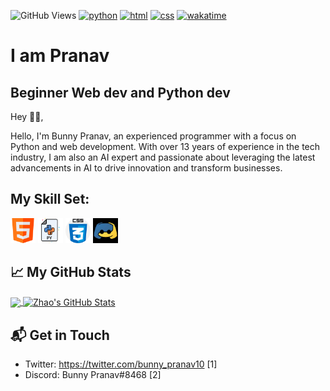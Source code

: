 ![GitHub Views](https://komarev.com/ghpvc/?username=traliotube&color=FAC151&style=for-the-badge)
[![python](https://img.shields.io/badge/Python-Beginner-blue?logo=python&style=for-the-badge)](https://github.com/traliotube)
[![html](https://img.shields.io/badge/HTML-Intermediate-blue?logo=html5&style=for-the-badge)](https://github.com/traliotube)
[![css](https://img.shields.io/badge/CSS-Intermediate-blue?logo=css3&style=for-the-badge)](https://github.com/traliotube)
[![wakatime](https://wakatime.com/badge/user/6f264882-b68d-458b-a878-91a6ffe199df.svg?style=for-the-badge)](https://github.com/traliotube)
# I am Pranav
## Beginner Web dev and Python dev

Hey 👋🏻,


Hello, I'm Bunny Pranav, an experienced programmer with a focus on Python and web development. With over 13 years of experience in the tech industry, I am also an AI expert and passionate about leveraging the latest advancements in AI to drive innovation and transform businesses.


## My Skill Set:

<p align="left">
<img src="/assets/html.png" height="auto" width="40">
  
<img src="/assets/python.svg" height="auto" width="40">

<img src="/assets/css.png" height="auto" width="40">

<img src="/assets/dpy.png" height="auto" width="40">


</p>

## &#x1f4c8; My GitHub Stats

<a href="https://github.com/traliotube">
  <img align="center" src="https://github-readme-stats.vercel.app/api/top-langs/?username=traliotube&hide=PHP&title_color=ffffff&text_color=c9cacc&icon_color=2bbc8a&bg_color=1d1f21" />
</a>

<a href="https://github.com/traliotube">
  <img align="center" src="https://github-readme-stats.vercel.app/api?username=traliotube&show_icons=true&line_height=27&count_private=true&title_color=ffffff&text_color=c9cacc&icon_color=2bbc8a&bg_color=1d1f21" alt="Zhao's GitHub Stats" />
</a>


## 📬 Get in Touch


- Twitter:  https://twitter.com/bunny_pranav10 [1]
- Discord:  Bunny Pranav#8468 [2]
